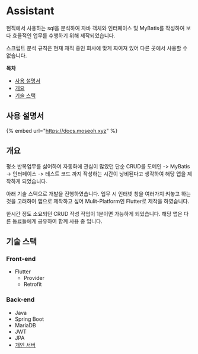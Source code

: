 # Assistant

현직에서 사용하는 sql을 분석하여 자바 객체와 인터페이스 및 MyBatis를 작성하여 보다 효율적인 업무를 수행하기 위해 제작되었습니다.

스크립트 분석 규칙은 현재 재직 중인 회사에 맞게 짜여져 있어 다른 곳에서 사용할 수 없습니다.

**목차**

- [사용 설명서](##사용-설명서)
- [개요](##사용-설명)
- [기술 스택](##기술-스택)

## 사용 설명서

{% embed url="https://docs.moseoh.xyz" %}

## 개요

평소 반복업무를 싫어하여 자동화에 관심이 많았던 단순 CRUD를 도메인 -> MyBatis -> 인터페이스 -> 테스트 코드 까지 작성하는 시간이 낭비된다고 생각하여 해당 앱을 제작하게 되었습니다.

아래 기술 스택으로 개발을 진행하였습니다. 업무 시 인터넷 창을 여러가지 켜놓고 하는 것을 고려하여 앱으로 제작하고 싶어 Mulit-Platform인 Flutter로 제작을 하였습니다.

한시간 정도 소요되던 CRUD 작성 작업이 1분이면 가능하게 되었습니다. 해당 앱은 다른 동료들에게 공유하여 함께 사용 중 입니다.

## 기술 스택

### Front-end

- Flutter
  - Provider
  - Retrofit

### Back-end

- Java
- Spring Boot
- MariaDB
- JWT
- JPA
- [개인 서버](https://moseoh.notion.site/94b5ae6b45744265a533d9a1daa6c280)
